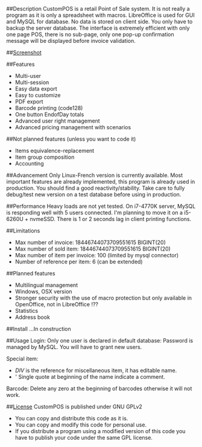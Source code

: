 ##Description
CustomPOS is a retail Point of Sale system.
It is not really a program as it is only a spreadsheet with macros.
LibreOffice is used for GUI and MySQL for database. No data is stored on client side. You only have to backup the server database.
The interface is extremely efficient with only one page POS, there is no sub-page, only one pop-up confirmation message will be displayed before invoice validation.



##[Screenshot](https://github.com/Nick689/CustomPOS/wiki/Screenshot)




##Features
* Multi-user
* Multi-session
* Easy data export
* Easy to customize
* PDF export
* Barcode printing (code128)
* One button EndofDay totals
* Advanced user right management
* Advanced pricing management with scenarios



##Not planned features (unless you want to code it)
* Items equivalence-replacement
* Item group composition
* Accounting



##Advancement
Only Linux-French version is currently available.
Most important features are already implemented, this program is already used in production.
You should find a good reactivity/stability.
Take care to fully debug/test new version on a test database before using in production.



##Performance
Heavy loads are not yet tested.
On i7-4770K server, MySQL is responding well with 5 users connected.
I'm planning to move it on a i5-6260U + nvmeSSD.
There is 1 or 2 seconds lag in client printing functions.



##Limitations
* Max number of invoice: 18446744073709551615 BIGINT(20)
* Max number of sold item: 18446744073709551615 BIGINT(20)
* Max number of item per invoice: 100 (limited by mysql connector)
* Number of reference per item: 6 (can be extended)



##Planned features
* Multilingual management
* Windows, OSX version
* Stronger security with the use of macro protection but only available in OpenOffice, not in LibreOffice !??
* Statistics
* Address book



##Install
...In construction




##Usage
Login:  Only one user is declared in default database: <root>    Password is managed by MySQL.   You will have to grant new users.

Special item:
 -  *DIV* is the reference for miscellaneous item, it has editable name.
 -  '  Single quote at beginning of the name indicate a comment.

Barcode:  Delete any zero at the beginning of barcodes otherwise it will not work.

##[License](License.md)
CustomPOS is published under GNU GPLv2
* You can copy and distribute this code as it is.
* You can copy and modify this code for personal use.
* If you distribute a program using a modified version of this code you have to publish your code under the same GPL license.


